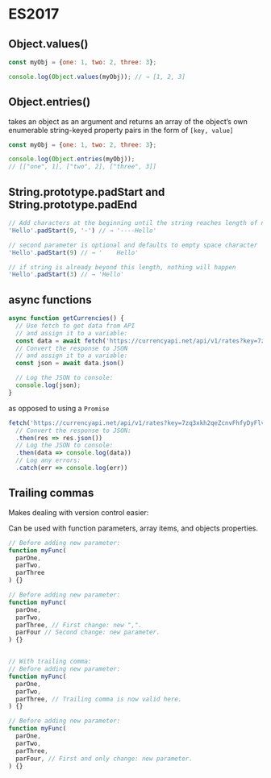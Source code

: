 # ES2017

## Object.values()

```js
const myObj = {one: 1, two: 2, three: 3};

console.log(Object.values(myObj)); // → [1, 2, 3]
```

## Object.entries()

takes an object as an argument and returns an array of the object’s own enumerable string-keyed property pairs in the form of `[key, value]`

```js
const myObj = {one: 1, two: 2, three: 3};

console.log(Object.entries(myObj));
// [["one", 1], ["two", 2], ["three", 3]]
```

## String.prototype.padStart and String.prototype.padEnd

```js
// Add characters at the beginning until the string reaches length of n characters.
'Hello'.padStart(9, '-') // → '----Hello'

// second parameter is optional and defaults to empty space character
'Hello'.padStart(9) // → '    Hello'

// if string is already beyond this length, nothing will happen
'Hello'.padStart(3) // → 'Hello'
```

## async functions

```js
async function getCurrencies() {
  // Use fetch to get data from API
  // and assign it to a variable:
  const data = await fetch('https://currencyapi.net/api/v1/rates?key=7zq3xkh2qeZcnvFhfyDyFlvqx4EmQ7R3N1qq')
  // Convert the response to JSON
  // and assign it to a variable:
  const json = await data.json()

  // Log the JSON to console:
  console.log(json);
}
```

as opposed to using a `Promise`

```js
fetch('https://currencyapi.net/api/v1/rates?key=7zq3xkh2qeZcnvFhfyDyFlvqx4EmQ7R3N1qq')
  // Convert the response to JSON:
  .then(res => res.json())
  // Log the JSON to console:
  .then(data => console.log(data))
  // Log any errors:
  .catch(err => console.log(err))
```

## Trailing commas

Makes dealing with version control easier:

Can be used with function parameters, array items, and objects properties.

```js
// Before adding new parameter:
function myFunc(
  parOne,
  parTwo,
  parThree
) {}

// Before adding new parameter:
function myFunc(
  parOne,
  parTwo,
  parThree, // First change: new ",".
  parFour // Second change: new parameter.
) {}


// With trailing comma:
// Before adding new parameter:
function myFunc(
  parOne,
  parTwo,
  parThree, // Trailing comma is now valid here.
) {}

// Before adding new parameter:
function myFunc(
  parOne,
  parTwo,
  parThree,
  parFour, // First and only change: new parameter.
) {}
```

